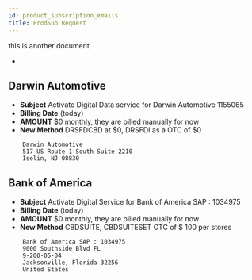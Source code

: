 ```yaml
---
id: product_subscription_emails
title: ProdSub Request
---
```


this is another document

-

## Darwin Automotive

- **Subject** Activate Digital Data service for Darwin Automotive 1155065
- **Billing Date** (today)
- **AMOUNT**  $0 monthly, they are billed manually for now
- **New Method** DRSFDCBD  at $0, DRSFDI as a OTC of $0

```
	Darwin Automotive
	517 US Route 1 South Suite 2210
	Iselin, NJ 08830
```

## Bank of America

- **Subject** Activate Digital Service for Bank of America SAP : 1034975
- **Billing Date** (today)
- **AMOUNT**  $0 monthly, they are billed manually for now
- **New Method** CBDSUITE, CBDSUITESET OTC of $ 100 per stores

```
	Bank of America SAP : 1034975
	9000 Southside Blvd FL
	9-200-05-04
	Jacksonville, Florida 32256
	United States
```
